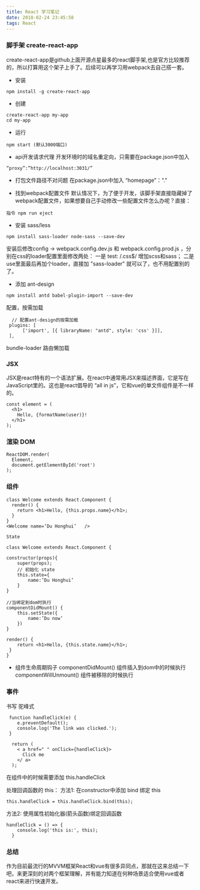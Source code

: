 ```yaml
---
title: React 学习笔记
date: 2018-02-24 23:45:58
tags: React
---
```


### 脚手架 create-react-app
create-react-app是github上面开源点星最多的react脚手架,也是官方比较推荐的，所以打算用这个架子上手了。后续可以再学习用webpack去自己搭一套。

- 安装 
```
npm install -g create-react-app
```
- 创建
```
create-react-app my-app
cd my-app
```
- 运行
```
npm start (默认3000端口)
```
- api开发请求代理
开发环境时的域名重定向，只需要在package.json中加入 
```
“proxy”:”http://localhost:3031/”
```
- 打包文件路径不对问题
在package.json中加入  “homepage”：“.”

- 找到webpack配置文件
默认情况下，为了便于开发，该脚手架直接隐藏掉了webpack配置文件，如果想要自己手动修改一些配置文件怎么办呢？直接：
```
指令 npm run eject
```

- 安装 sass/less
```
npm install sass-loader node-sass --save-dev
```
  安装后修改config -> webpack.config.dev.js 和 webpack.config.prod.js ，分别在css的loader配置里面修改两处：
一是 test: /\.css$/ 增加scss和sass；
二是use里面最后再加个loader，直接加 "sass-loader" 就可以了，也不用配置别的了。


- 添加 ant-design
```
npm install antd babel-plugin-import --save-dev
```
  配置，按需加载
```
  // 配置ant-design的按需加载
 plugins: [
      ['import', [{ libraryName: "antd", style: 'css' }]],
 ],
```
  bundle-loader 路由懒加载


### JSX
JSX是react特有的一个语法扩展。在react中通常用JSX来描述界面，它是写在JavaScript里的。这也是react倡导的 “all in js”，它和vue的单文件组件是不一样的。
```
const element = (
  <h1>
    Hello, {formatName(user)}!
  </h1>
);
```

### 渲染 DOM
```
ReactDOM.render(
  Element,
  document.getElementById('root')
);
```

### 组件 
```
class Welcome extends React.Component {
  render() {
    return <h1>Hello, {this.props.name}</h1>;
  }
}
<Welcome name=‘Du Honghui’   />

State

class Welcome extends React.Component {

constructor(props){
	super(props);
	// 初始化 state
	this.state={
		name:’Du Honghui’
	}
}

//当绑定到dom时执行
componentDidMount() {
	this.setState({
		name:’Du now’
	})    
}

render() {
    return <h1>Hello, {this.state.name}</h1>;
 }
}
```
- 组件生命周期钩子
  componentDidMount()	组件插入到dom中的时候执行
  componentWillUnmount()	组件被移除的时候执行

### 事件
书写 驼峰式
```
 function handleClick(e) {
    e.preventDefault();
    console.log('The link was clicked.');
 }

  return (
    < a href=" " onClick={handleClick}>
      Click me
    </ a>
  );
```
在组件中的时候需要添加 this.handleClick

处理回调函数的 this：
方法1: 在constructor中添加 bind 绑定 this
```
this.handleClick = this.handleClick.bind(this);
```
方法2: 使用属性初始化器(箭头函数)绑定回调函数
```
handleClick = () => {
    console.log('this is:', this);
  }
```

### 总结
作为目前最流行的MVVM框架React和vue有很多异同点，那就在这来总结一下吧，来更深刻的对两个框架理解，并有能力知道在何种场景适合使用vue或者react来进行快速开发。
